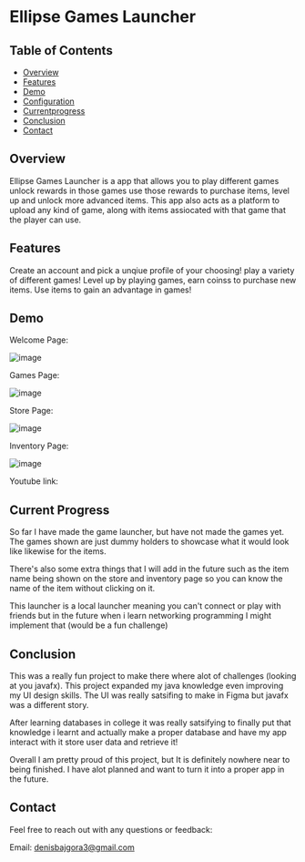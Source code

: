 # Ellipse Games Launcher

## Table of Contents

- [Overview](#overview)
- [Features](#features)
- [Demo](#demo)
- [Configuration](#configuration)
- [Currentprogress](#currentprogress)
- [Conclusion](#conclusion)
- [Contact](#contact)

## Overview

Ellipse Games Launcher is a app that allows you to play different games unlock rewards in those games use those rewards to purchase items, level up and unlock more advanced items. This app also acts as a platform to upload any kind of game, along with items assiocated with that game that the player
can use.

## Features
Create an account and pick a unqiue profile of your choosing!
play a variety of different games!
Level up by playing games, earn coinss to purchase new items.
Use items to gain an advantage in games! 

## Demo

Welcome Page:

![image](https://github.com/user-attachments/assets/dc4eddd2-0bf8-4e82-bd65-726e4beba42c)

Games Page:

![image](https://github.com/user-attachments/assets/5e32d872-a437-486d-a194-8eaf9c03a8b6)

Store Page:

![image](https://github.com/user-attachments/assets/61db2cf7-700e-43d5-9041-b0045b89e1f9)

Inventory Page:

![image](https://github.com/user-attachments/assets/f8b995ae-9c4a-4465-b16c-2eafe2164eb0)

Youtube link: 

## Current Progress

So far I have made the game launcher, but have not made the games yet. The games shown are just dummy holders to showcase what it would look like likewise for the items. 

There's also some extra things that I will add in the future such as the item name being shown on the store and inventory page so you can know the name of the item without clicking on it. 

This launcher is a local launcher meaning you can't connect or play with friends but in the future when i learn networking programming I might implement that (would be a fun challenge)

## Conclusion 
This was a really fun project to make there where alot of challenges (looking at you javafx). This project expanded my java knowledge even improving my UI design skills. The UI was really satsifing to make in Figma but javafx was a different story. 

After learning databases in college it was really satsifying to finally put that knowledge i learnt and actually make a proper database and have my app interact with it store user data and retrieve it! 

Overall I am pretty proud of this project, but It is definitely nowhere near to being finished. I have alot planned and want to turn it into a proper app in the future. 

## Contact 
Feel free to reach out with any questions or feedback:

Email: denisbajgora3@gmail.com



